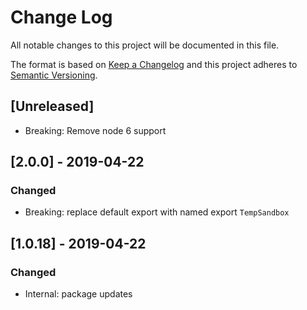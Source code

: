 # Change Log

All notable changes to this project will be documented in this file.

The format is based on [Keep a Changelog](http://keepachangelog.com/)
and this project adheres to [Semantic Versioning](http://semver.org/).

## [Unreleased]

-   Breaking: Remove node 6 support

## [2.0.0] - 2019-04-22

### Changed

-   Breaking: replace default export with named export `TempSandbox`

## [1.0.18] - 2019-04-22

### Changed

-   Internal: package updates

